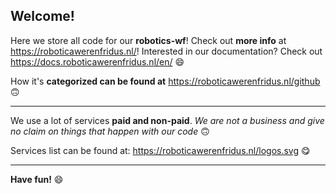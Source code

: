 ## Welcome!

Here we store all code for our **robotics-wf**! Check out **more info** at https://roboticawerenfridus.nl/! Interested in our documentation? Check out https://docs.roboticawerenfridus.nl/en/ 😄

How it's **categorized can be found at** https://roboticawerenfridus.nl/github 🙃

---

We use a lot of services **paid and non-paid**. *We are not a business and give no claim on things that happen with our code* 🙃

Services list can be found at: https://roboticawerenfridus.nl/logos.svg 😋

---

**Have fun!** 😄
